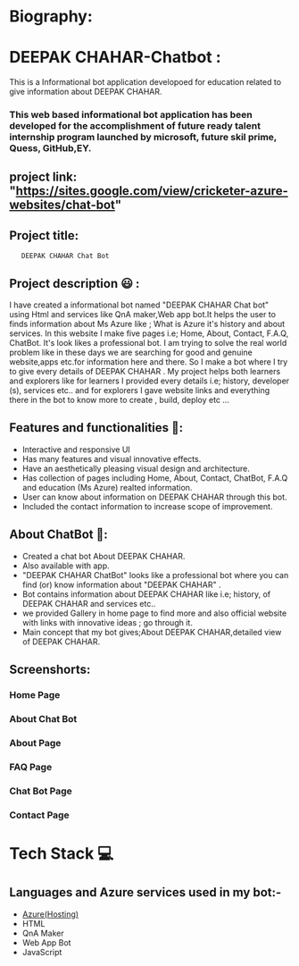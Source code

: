# Biography:
# DEEPAK CHAHAR-Chatbot :
This is a Informational bot application developoed for education related to give information about DEEPAK CHAHAR.
### This web based informational bot application has been developed for the accomplishment of future ready talent internship program launched by microsoft, future skil prime, Quess, GitHub,EY.

## project link: "https://sites.google.com/view/cricketer-azure-websites/chat-bot"

## Project title: 
       DEEPAK CHAHAR Chat Bot
       
## Project description 😃 :      
I have created a informational bot named "DEEPAK CHAHAR Chat bot" using Html and services like QnA maker,Web app bot.It helps the user to finds information about Ms Azure like ; What is Azure it's history and about services. In this website I make five pages i.e; Home, About, Contact, F.A.Q, ChatBot. It's look likes a professional bot. I am trying to solve the real world problem like in these days we are searching for  good and genuine website,apps etc.for information here and there. So I make a bot where I try to give every details of DEEPAK CHAHAR . My project helps both learners and explorers like for learners I provided every details i.e; history, developer (s), services etc.. and for explorers I gave website links and everything there in the bot to know more to create , build, deploy etc ...                    

## Features and functionalities 🧐:
- Interactive and responsive UI
- Has many features and visual innovative effects.
- Have an aesthetically pleasing visual design and architecture.
- Has collection of pages including Home, About, Contact, ChatBot, F.A.Q and education (Ms Azure) realted information.
- User can know about information on DEEPAK CHAHAR through this bot.
- Included the contact information to increase scope of improvement.

## About ChatBot 💬: 
- Created a chat bot About DEEPAK CHAHAR.
- Also available with app.
- "DEEPAK CHAHAR ChatBot" looks like a professional bot where you can find (or) know information about "DEEPAK CHAHAR" .
- Bot contains information about DEEPAK CHAHAR like i.e; history, of DEEPAK CHAHAR and services etc..
- we provided Gallery in home page to find more and also official website with links with innovative ideas ; go through it.
- Main concept that my bot gives;About DEEPAK CHAHAR,detailed view of DEEPAK CHAHAR.

## Screenshorts: 
### Home Page 

### About Chat Bot 

### About Page

### FAQ Page

### Chat Bot Page

### Contact Page



# Tech Stack 💻

## Languages and Azure services used in my bot:-

- [Azure(Hosting)](https://azure.microsoft.com/en-in/features/azure-portal/)
- HTML
- QnA Maker
- Web App Bot
- JavaScript

